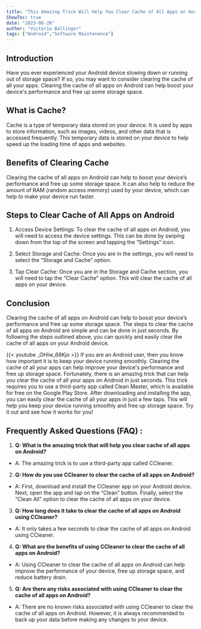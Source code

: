 ```yaml
---
title: "This Amazing Trick Will Help You Clear Cache of All Apps on Android in Just Seconds!"
ShowToc: true 
date: "2023-06-28"
author: "Victoria Ballinger" 
tags: ["Android","Software Maintenance"]
---
```

## Introduction
Have you ever experienced your Android device slowing down or running out of storage space? If so, you may want to consider clearing the cache of all your apps. Clearing the cache of all apps on Android can help boost your device's performance and free up some storage space.

## What is Cache?
Cache is a type of temporary data stored on your device. It is used by apps to store information, such as images, videos, and other data that is accessed frequently. This temporary data is stored on your device to help speed up the loading time of apps and websites.

## Benefits of Clearing Cache
Clearing the cache of all apps on Android can help to boost your device’s performance and free up some storage space. It can also help to reduce the amount of RAM (random access memory) used by your device, which can help to make your device run faster.

## Steps to Clear Cache of All Apps on Android
1. Access Device Settings: To clear the cache of all apps on Android, you will need to access the device settings. This can be done by swiping down from the top of the screen and tapping the “Settings” icon.

2. Select Storage and Cache: Once you are in the settings, you will need to select the “Storage and Cache” option.

3. Tap Clear Cache: Once you are in the Storage and Cache section, you will need to tap the “Clear Cache” option. This will clear the cache of all apps on your device.

## Conclusion
Clearing the cache of all apps on Android can help to boost your device’s performance and free up some storage space. The steps to clear the cache of all apps on Android are simple and can be done in just seconds. By following the steps outlined above, you can quickly and easily clear the cache of all apps on your Android device.

{{< youtube _OHIw_68Kjo >}} 
If you are an Android user, then you know how important it is to keep your device running smoothly. Clearing the cache of all your apps can help improve your device's performance and free up storage space. Fortunately, there is an amazing trick that can help you clear the cache of all your apps on Android in just seconds. This trick requires you to use a third-party app called Clean Master, which is available for free on the Google Play Store. After downloading and installing the app, you can easily clear the cache of all your apps in just a few taps. This will help you keep your device running smoothly and free up storage space. Try it out and see how it works for you!

## Frequently Asked Questions (FAQ) :
1. **Q: What is the amazing trick that will help you clear cache of all apps on Android?**
- A: The amazing trick is to use a third-party app called CCleaner.

2. **Q: How do you use CCleaner to clear the cache of all apps on Android?**
- A: First, download and install the CCleaner app on your Android device. Next, open the app and tap on the “Clean” button. Finally, select the “Clean All” option to clear the cache of all apps on your device.

3. **Q: How long does it take to clear the cache of all apps on Android using CCleaner?**
- A: It only takes a few seconds to clear the cache of all apps on Android using CCleaner.

4. **Q: What are the benefits of using CCleaner to clear the cache of all apps on Android?**
- A: Using CCleaner to clear the cache of all apps on Android can help improve the performance of your device, free up storage space, and reduce battery drain.

5. **Q: Are there any risks associated with using CCleaner to clear the cache of all apps on Android?**
- A: There are no known risks associated with using CCleaner to clear the cache of all apps on Android. However, it is always recommended to back up your data before making any changes to your device.


